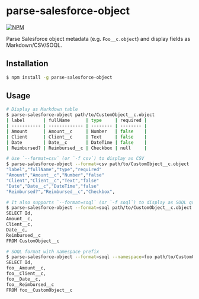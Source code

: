 parse-salesforce-object
=======================

[![NPM](https://nodei.co/npm/parse-salesforce-object.png)](https://nodei.co/npm/parse-salesforce-object/)

Parse Salesforce object metadata (e.g. `Foo__c.object`) and display fields as Markdown/CSV/SOQL.

## Installation

```zsh
$ npm install -g parse-salesforce-object
```

## Usage

```zsh
# Display as Markdown table
$ parse-salesforce-object path/to/CustomObject__c.object
| label       | fullName      | type     | required |
| ----------- | ------------- | -------- | -------- |
| Amount      | Amount__c     | Number   | false    |
| Client      | Client__c     | Text     | false    |
| Date        | Date__c       | DateTime | false    |
| Reimbursed? | Reimbursed__c | Checkbox | null     |

# Use `--format=csv` (or `-f csv`) to display as CSV
$ parse-salesforce-object --format=csv path/to/CustomObject__c.object
"label","fullName","type","required"
"Amount","Amount__c","Number","false"
"Client","Client__c","Text","false"
"Date","Date__c","DateTime","false"
"Reimbursed?","Reimbursed__c","Checkbox",

# It also supports `--format=soql` (or `-f soql`) to display as SOQL query format.
$ parse-salesforce-object --format=soql path/to/CustomObject__c.object
SELECT Id,
Amount__c,
Client__c,
Date__c,
Reimbursed__c
FROM CustomObject__c

# SOQL format with namespace prefix
$ parse-salesforce-object --format=soql --namespace=foo path/to/CustomObject__c.object
SELECT Id,
foo__Amount__c,
foo__Client__c,
foo__Date__c,
foo__Reimbursed__c
FROM foo__CustomObject__c
```
